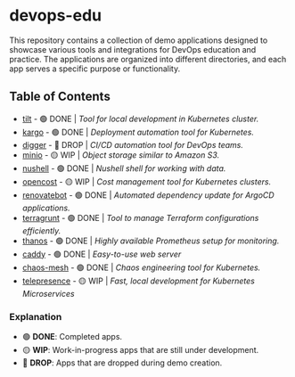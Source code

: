 # devops-edu

This repository contains a collection of demo applications designed to showcase various tools and integrations for DevOps education and practice. The applications are organized into different directories, and each app serves a specific purpose or functionality.

## Table of Contents

- [tilt](https://github.com/vladmalynych/devops-edu/tree/master/tilt) - 🟢 DONE  | *Tool for local development in Kubernetes cluster.*
- [kargo](https://github.com/vladmalynych/devops-edu/tree/master/kargo) - 🟢 DONE  | *Deployment automation tool for Kubernetes.*
- [digger](https://github.com/vladmalynych/devops-edu/tree/master/digger) - 🔴 DROP   | *CI/CD automation tool for DevOps teams.*
- [minio](https://github.com/vladmalynych/devops-edu/tree/master/minio) - 🟡 WIP   | *Object storage similar to Amazon S3.*
- [nushell](https://github.com/vladmalynych/devops-edu/tree/master/nushell) - 🟢 DONE   | *Nushell shell for working with data.*
- [opencost](https://github.com/vladmalynych/devops-edu/tree/master/opencost) - 🟡 WIP   | *Cost management tool for Kubernetes clusters.*
- [renovatebot](https://github.com/vladmalynych/devops-edu/tree/master/renovatebot) - 🟢 DONE   | *Automated dependency update for ArgoCD applications.*
- [terragrunt](https://github.com/vladmalynych/devops-edu/tree/master/terragrunt) - 🟢 DONE  | *Tool to manage Terraform configurations efficiently.*
- [thanos](https://github.com/vladmalynych/devops-edu/tree/master/thanos) - 🟢 DONE   | *Highly available Prometheus setup for monitoring.*
- [caddy](https://github.com/vladmalynych/devops-edu/tree/master/caddy) - 🟢 DONE  | *Easy-to-use web server*
- [chaos-mesh](https://github.com/vladmalynych/devops-edu/tree/master/chaos-mesh) - 🟢 DONE   | *Chaos engineering tool for Kubernetes.*
- [telepresence](https://github.com/vladmalynych/devops-edu/tree/master/telepresence) - 🟡 WIP   | *Fast, local development for Kubernetes Microservices*

### Explanation

- 🟢 **DONE**: Completed apps.
- 🟡 **WIP**: Work-in-progress apps that are still under development.
- 🔴 **DROP**: Apps that are dropped during demo creation.
